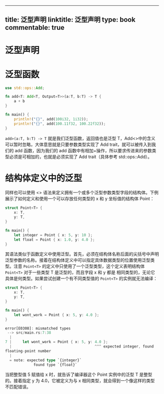 
---
title: 泛型声明
linktitle: 泛型声明
type: book
commentable: true
---

# 泛型声明

# 泛型函数

```rs
use std::ops::Add;

fn add<T: Add<T, Output=T>>(a:T, b:T) -> T {
    a + b
}

fn main() {
    println!("{}", add(100i32, 1i32));
    println!("{}", add(100.11f32, 100.22f32));
}
```

`add>(a:T, b:T) -> T` 就是我们泛型函数，返回值也是泛型 T，Add<>中的含义可以暂时忽略，大体意思就是只要参数类型实现了 Add trait，就可以被传入到我们的 add 函数，因为我们的 add 函数中有相加+操作，所以要求传进来的参数类型必须是可相加的，也就是必须实现了 Add trait（具体参考 std::ops::Add）。

# 结构体定义中的泛型

同样也可以使用 <> 语法来定义拥有一个或多个泛型参数类型字段的结构体。下例展示了如何定义和使用一个可以存放任何类型的 x 和 y 坐标值的结构体 Point：

```rs
struct Point<T> {
    x: T,
    y: T,
}

fn main() {
    let integer = Point { x: 5, y: 10 };
    let float = Point { x: 1.0, y: 4.0 };
}
```

其语法类似于函数定义中使用泛型。首先，必须在结构体名称后面的尖括号中声明泛型参数的名称。接着在结构体定义中可以指定具体数据类型的位置使用泛型类型。注意 `Point<T>` 的定义中只使用了一个泛型类型，这个定义表明结构体 `Point<T>` 对于一些类型 T 是泛型的，而且字段 x 和 y 都是 相同类型的，无论它具体是何类型。如果尝试创建一个有不同类型值的 `Point<T>` 的实例就无法编译：

```rs
struct Point<T> {
    x: T,
    y: T,
}

fn main() {
    let wont_work = Point { x: 5, y: 4.0 };
}

error[E0308]: mismatched types
 --> src/main.rs:7:38
  |
7 |     let wont_work = Point { x: 5, y: 4.0 };
  |                                      ^^^ expected integer, found
floating-point number
  |
  = note: expected type `{integer}`
             found type `{float}`
```

当把整型值 5 赋值给 x 时，就告诉了编译器这个 Point<T> 实例中的泛型 T 是整型的。接着指定 y 为 4.0，它被定义为与 x 相同类型，就会得到一个像这样的类型不匹配错误。

    